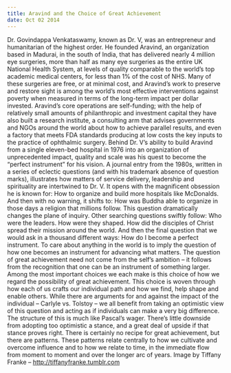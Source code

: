 ```yaml
---
title: Aravind and the Choice of Great Achievement
date: Oct 02 2014
---
```


Dr. Govindappa Venkataswamy, known as Dr. V, was an entrepreneur and humanitarian of the highest order. He founded Aravind, an organization based in Madurai, in the south of India, that has delivered nearly 4 million eye surgeries, more than half as many eye surgeries as the entire UK National Health System, at levels of quality comparable to the world’s top academic medical centers, for less than 1% of the cost of NHS. Many of these surgeries are free, or at minimal cost, and Aravind’s work to preserve and restore sight is among the world’s most effective interventions against poverty when measured in terms of the long-term impact per dollar invested. Aravind’s core operations are self-funding; with the help of relatively small amounts of philanthropic and investment capital they have also built a research institute, a consulting arm that advises governments and NGOs around the world about how to achieve parallel results, and even a factory that meets FDA standards producing at low costs the key inputs to the practice of ophthalmic surgery. Behind Dr. V’s ability to build Aravind from a single eleven-bed hospital in 1976 into an organization of unprecedented impact, quality and scale was his quest to become the “perfect instrument” for his vision. A journal entry from the 1980s, written in a series of eclectic questions (and with his trademark absence of question marks), illustrates how matters of service delivery, leadership and spirituality are intertwined to Dr. V. It opens with the magnificent obsession he is known for: How to organize and build more hospitals like McDonalds. And then with no warning, it shifts to: How was Buddha able to organize in those days a religion that millions follow. This question dramatically changes the plane of inquiry. Other searching questions swiftly follow: Who were the leaders. How were they shaped. How did the disciples of Christ spread their mission around the world. And then the final question that we would ask in a thousand different ways: How do I become a perfect instrument. To care about anything in the world is to imply the question of how one becomes an instrument for advancing what matters. The question of great achievement need not come from the self’s ambition – it follows from the recognition that one can be an instrument of something larger. Among the most important choices we each make is this choice of how we regard the possibility of great achievement. This choice is woven through how each of us crafts our individual path and how we find, help shape and enable others. While there are arguments for and against the impact of the individual – Carlyle vs. Tolstoy – we all benefit from taking an optimistic view of this question and acting as if individuals can make a very big difference. The structure of this is much like Pascal’s wager. There’s little downside from adopting too optimistic a stance, and a great deal of upside if that stance proves right. There is certainly no recipe for great achievement, but there are patterns. These patterns relate centrally to how we cultivate and overcome influence and to how we relate to time, in the immediate flow from moment to moment and over the longer arc of years. Image by Tiffany Franke – http://tiffanyfranke.tumblr.com
